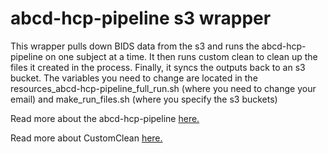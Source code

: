 # abcd-hcp-pipeline s3 wrapper
This wrapper pulls down BIDS data from the s3 and runs the abcd-hcp-pipeline on one subject at a time. It then runs custom clean to clean up the files it created in the process. Finally, it syncs the outputs back to an s3 bucket. The variables you need to change are located in the resources_abcd-hcp-pipeline_full_run.sh (where you need to change your email) and make_run_files.sh (where you specify the s3 buckets)

Read more about the abcd-hcp-pipeline [here.](https://abcd-hcp-pipeline.readthedocs.io/en/latest/)

Read more about CustomClean [here.](https://github.com/DCAN-Labs/CustomClean#readme)